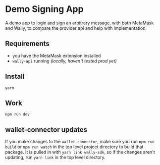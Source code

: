 # Demo Signing App

A demo app to login and sign an arbitrary message, with both MetaMask and Wally, to compare the provider api and help with implementation.

## Requirements

- you have the MetaMask extension installed
- `wally-api` running _(locally, haven't tested prod yet)_

## Install

`yarn`

## Work

`npm run dev`

## wallet-connector updates

If you make changes to the `wallet-connector`, make sure you run `npm run build` or `npm run watch` in the top level project directory to build that package. It is pulled in with `yarn link wally-sdk`, so if the changes aren't updating, run `yarn link` in the top level directory.
